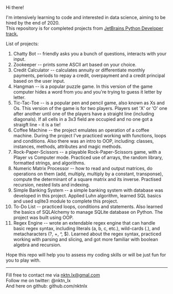 Hi there!


I'm intensively learning to code and interested in data science, aiming to be hired by the end of 2020.  
This repository is for completed projects from [JetBrains Python Developer track.](https://hyperskill.org/tracks/2)  

List of projects:
1. Chatty Bot -- friendly asks you a bunch of questions, interacts with your input.  
2. Zookeeper -- prints some ASCII art based on your choice.   
3. Credit Calculator -- calculates annuity or differentiate monthly payments, periods to repay a credit, overpayment and a credit principal based on the user input.    
4. Hangman --  is a popular puzzle game. In this version of the game computer hides a word from you and you're trying to guess it letter by letter.  
5. Tic-Tac-Toe -- is a popular pen and pencil game, also known as Xs and Os. This version of the game is for two players. Players set 'X' or 'O' one after another until one of the players have a straight line (including diagonals). If all cells in a 3x3 field are occupied and no one got a straigft line - it is a tie!  
6. Coffee Machine -- the project emulates an operation of a coffee machine. During the project I've practiced working with functions, loops and conditions. Also there was an intro to OOP, including: classes, instances, methods, attributes and magic methods.  
7. Rock-Paper-Scissors -- a playable Rock-Paper-Scissors game, with a Player vs Computer mode. Practiced use of arrays, the random library, formatted strings, and algorithms.  
8. Numeric Matrix Processor -- how to read and output matrices, do operations on them (add, multiply, multiply by a constant, transponse), compute the determinant of a square matrix and its inverse. Practised recursion, nested lists and indexing.  
9. Simple Banking System -- a simple banking system with database was developed in this project. Applied Luhn algorithm, learned SQL basics and used sqlite3 module to complete this project.
10. To-Do List -- practiced loops, conditions and statements. Also learned the basics of SQLAlchemy to manage SQLite database on Python. The project was built using OOP.   
11. Regex Engine -- wrote an extendable regex engine that can handle basic regex syntax, including literals (a, b, c, etc.), wild-cards (.), and metacharacters (?, +, ^, $). Learned about the regex syntax, practiced working with parsing and slicing, and got more familiar with boolean algebra and recursion.      



Hope this repo will help you to assess my coding skills or will be just fun for you to play with.  



--------------------------------------------
Fill free to contact me via nktn.lx@gmal.com  
Follow me on twitter: @nktn_lx  
And here on github: github.com/nktnlx  